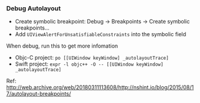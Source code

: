 ### Debug Autolayout

- Create symbolic breakpoint: Debug -> Breakpoints -> Create symbolic breakpoints...
- Add `UIViewAlertForUnsatisfiableConstraints` into the symbolic field

When debug, run this to get more infomation
- Objc-C project: `po [[UIWindow keyWindow] _autolayoutTrace]`
- Swift project: `expr -l objc++ -O -- [[UIWindow keyWindow] _autolayoutTrace]`


Ref: http://web.archive.org/web/20180311113608/http://nshint.io/blog/2015/08/17/autolayout-breakpoints/
